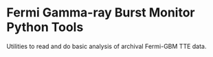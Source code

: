 # Fermi Gamma-ray Burst Monitor Python Tools

Utilities to read and do basic analysis of archival Fermi-GBM TTE data.



